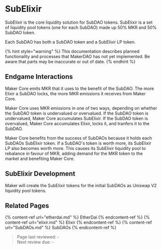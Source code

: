 # SubElixir

SubElixir is the core liquidity solution for SubDAO tokens. SubElixir is a set of liquidity pool tokens (one for each SubDAO) made up 50% MKR and 50% SubDAO token.

Each SubDAO has both a SubDAO token and a SubElixir LP token.

{% hint style="warning" %}
This documentation describes planned functionality and processes that MakerDAO has not yet implemented. Be aware that parts may be inaccurate or out of date.
{% endhint %}

## Endgame Interactions

Maker Core emits MKR that it uses to the benefit of the SubDAO. The more Elixir a SubDAO locks, the more MKR emissions it receives from Maker Core.

Maker Core uses MKR emissions in one of two ways, depending on whether the SubDAO token is undervalued or overvalued. If the SubDAO token is undervalued, Maker Core accumulates SubElixir. If the SubDAO token is overvalued, Maker Core accumulates Elixir, locks it, and tranfers it to the SubDAO. 

Maker Core benefits from the success of SubDAOs because it holds each SubDAOs SubElixir token. If a SubDAO's token is worth more, its SubElixir LP also becomes worth more. This causes its SubElixir liquidity pool to rebalance in favour of MKR, adding demand for the MKR token to the market and benefiting Maker Core.

## SubElixir Development

Maker will create the SubElixir tokens for the initial SubDAOs as Uniswap V2 liquidity pool tokens. 

## Related Pages
{% content-ref url="etherdai.md" %} EtherDai {% endcontent-ref %}
{% content-ref url="elixir.md" %} Elixir {% endcontent-ref %}
{% content-ref url="SubDAOs.md" %} SubDAOs {% endcontent-ref %}  

>Page last reviewed: -    
>Next review due: -   